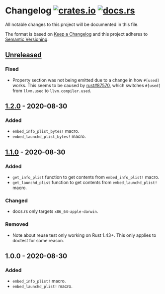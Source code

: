 # Changelog [![crates.io][crate-badge]][crate] [![docs.rs][docs-badge]][crate]

All notable changes to this project will be documented in this file.

The format is based on [Keep a Changelog] and this project adheres to
[Semantic Versioning].

## [Unreleased]

### Fixed

- Property section was not being emitted due to a change in how `#[used]` works.
  This seems to be caused by [rust#87570], which switches `#[used]` from
  `llvm.used` to `llvm.compiler.used`.

[rust#87570]: https://github.com/rust-lang/rust/pull/87570

## [1.2.0] - 2020-08-30

### Added

- `embed_info_plist_bytes!` macro.
- `embed_launchd_plist_bytes!` macro.

## [1.1.0] - 2020-08-30

### Added

- `get_info_plist` function to get contents from `embed_info_plist!` macro.
- `get_launchd_plist` function to get contents from `embed_launchd_plist!` macro.

### Changed

- docs.rs only targets `x86_64-apple-darwin`.

### Removed

- Note about reuse test only working on Rust 1.43+. This only applies to doctest
  for some reason.

## 1.0.0 - 2020-08-30

### Added

- `embed_info_plist!` macro.
- `embed_launchd_plist!` macro.

[crate]:       https://crates.io/crates/embed_plist
[crate-badge]: https://img.shields.io/crates/v/embed_plist.svg
[docs]:        https://docs.rs/embed_plist
[docs-badge]:  https://docs.rs/embed_plist/badge.svg

[Keep a Changelog]:    http://keepachangelog.com/en/1.0.0/
[Semantic Versioning]: http://semver.org/spec/v2.0.0.html

[Unreleased]: https://github.com/nvzqz/embed-plist-rs/compare/v1.2.0...HEAD
[1.2.0]:      https://github.com/nvzqz/embed-plist-rs/compare/v1.1.0...v1.2.0
[1.1.0]:      https://github.com/nvzqz/embed-plist-rs/compare/v1.0.0...v1.1.0
